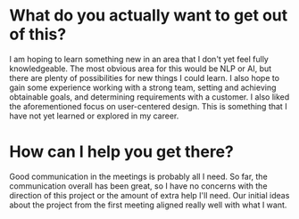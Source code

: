 # What do you actually want to get out of this?

I am hoping to learn something new in an area that I don't yet feel fully knowledgeable. The most obvious area for this would be NLP or AI, but there are plenty of possibilities for new things I could learn. I also hope to gain some experience working with a strong team, setting and achieving obtainable goals, and determining requirements with a customer. I also liked the aforementioned focus on user-centered design. This is something that I have not yet learned or explored in my career.

# How can I help you get there?

Good communication in the meetings is probably all I need. So far, the communication overall has been great, so I have no concerns with the direction of this project or the amount of extra help I'll need. Our initial ideas about the project from the first meeting aligned really well with what I want.